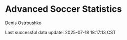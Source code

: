 # Advanced Soccer Statistics
Denis Ostroushko

<!-- gfm -->

Last successful data update: 2025-07-18 18:17:13 CST

